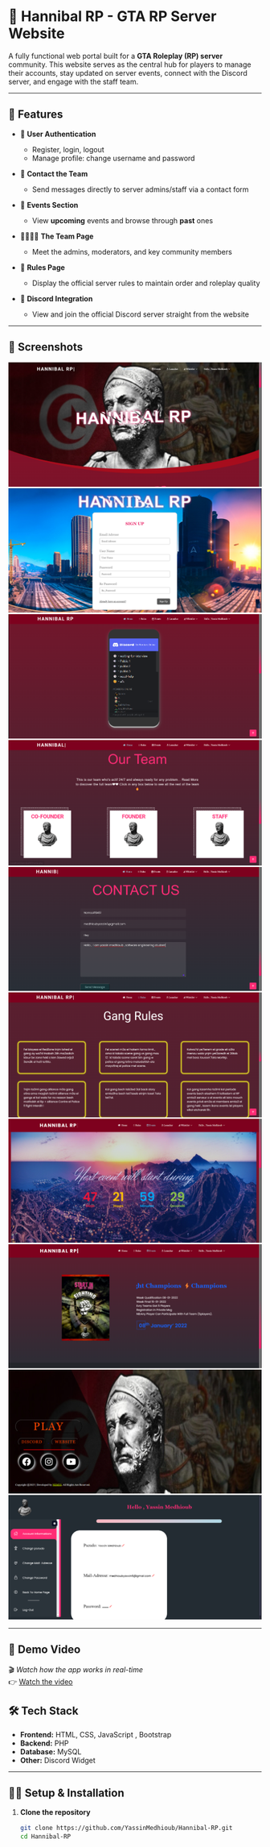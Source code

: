 # 🌆 Hannibal RP - GTA RP Server Website

A fully functional web portal built for a **GTA Roleplay (RP) server** community. This website serves as the central hub for players to manage their accounts, stay updated on server events, connect with the Discord server, and engage with the staff team.

---

## 🚀 Features

- 📝 **User Authentication**
  - Register, login, logout
  - Manage profile: change username and password

- 💬 **Contact the Team**
  - Send messages directly to server admins/staff via a contact form

- 📢 **Events Section**
  - View **upcoming** events and browse through **past** ones

- 👨‍👩‍👧‍👦 **The Team Page**
  - Meet the admins, moderators, and key community members

- 📜 **Rules Page**
  - Display the official server rules to maintain order and roleplay quality

- 🔗 **Discord Integration**
  - View and join the official Discord server straight from the website

---

## 📸 Screenshots

![Homepage](screenshots/home.png)
![SignUp](screenshots/signup.png)
![Discord](screenshots/discord.png)
![Team](screenshots/team.png)
![Contact](screenshots/contact.png)
![Rules](screenshots/rules.png)
![UpcomingEvents](screenshots/events.png)
![PrevEvents](screenshots/events2.png)
![Launcher](screenshots/launcher.png)
![Account](screenshots/account.png)


---

## 🎥 Demo Video

🎬 *Watch how the app works in real-time*  
👉 [Watch the video](https://www.linkedin.com/posts/yassin-medhioub-6a05aa212_webdevelopment-gta5rp-fullstackdevelopment-activity-7339562277144002560-wuK6?utm_source=social_share_send&utm_medium=member_desktop_web&rcm=ACoAADXWTVgBrSW5LkeqY476dil9ccfS6_2mAtQ)

## 🛠️ Tech Stack

- **Frontend:** HTML, CSS, JavaScript , Bootstrap
- **Backend:** PHP 
- **Database:** MySQL 
- **Other:** Discord Widget 

---

## 🧑‍💻 Setup & Installation

1. **Clone the repository**

   ```bash
   git clone https://github.com/YassinMedhioub/Hannibal-RP.git
   cd Hannibal-RP
